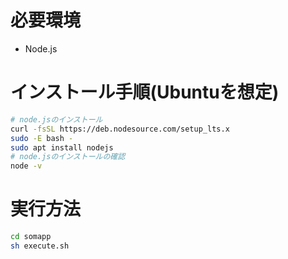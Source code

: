 # 必要環境
- Node.js

# インストール手順(Ubuntuを想定)
``` bash
# node.jsのインストール
curl -fsSL https://deb.nodesource.com/setup_lts.x
sudo -E bash -
sudo apt install nodejs
# node.jsのインストールの確認
node -v
```

# 実行方法
``` bash
cd somapp
sh execute.sh
```

